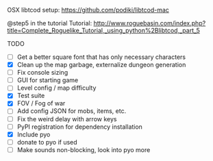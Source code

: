 OSX libtcod setup: https://github.com/podiki/libtcod-mac

@step5 in the tutorial
Tutorial: http://www.roguebasin.com/index.php?title=Complete_Roguelike_Tutorial,_using_python%2Blibtcod,_part_5

TODO
- [ ] Get a better square font that has only necessary characters
- [X] Clean up the map garbage, externalize dungeon generation
- [ ] Fix console sizing
- [ ] GUI for starting game
- [ ] Level config / map difficulty
- [X] Test suite
- [X] FOV / Fog of war
- [ ] Add config JSON for mobs, items, etc.
- [ ] Fix the weird delay with arrow keys
- [ ] PyPI registration for dependency installation
- [X] Include pyo
- [ ] donate to pyo if used
- [ ] Make sounds non-blocking, look into pyo more